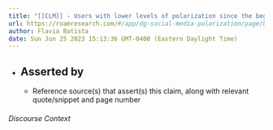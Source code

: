 ```yaml
---
title: "[[CLM]] - Users with lower levels of polarization since the beggining more likely to depolarize"
url: https://roamresearch.com/#/app/dg-social-media-polarization/page/UxOCcaNPO
author: Flavia Batista
date: Sun Jun 25 2023 15:13:36 GMT-0400 (Eastern Daylight Time)
---
```


- ## Asserted by
    - Reference source(s) that assert(s) this claim, along with relevant quote/snippet and page number

###### Discourse Context


